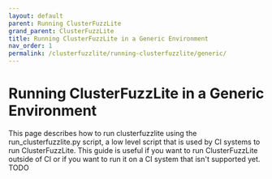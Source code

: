 ```yaml
---
layout: default
parent: Running ClusterFuzzLite
grand_parent: ClusterFuzzLite
title: Running ClusterFuzzLite in a Generic Environment
nav_order: 1
permalink: /clusterfuzzlite/running-clusterfuzzlite/generic/
---
```


# Running ClusterFuzzLite in a Generic Environment

This page describes how to run clusterfuzzlite using the run_clusterfuzzlite.py
script, a low level script that is used by CI systems to run ClusterFuzzLite.
This guide is useful if you want to run ClusterFuzzLite outside of CI or if you
want to run it on a CI system that isn't supported yet.
TODO

